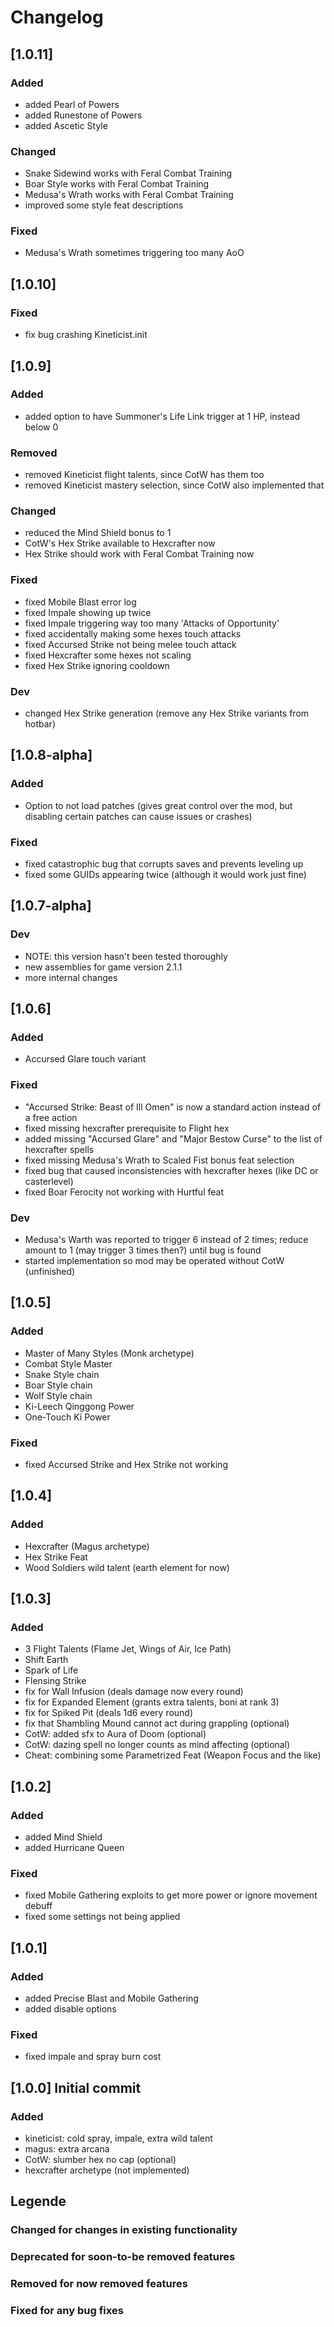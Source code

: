 # Changelog

## [1.0.11]

### Added
- added Pearl of Powers
- added Runestone of Powers
- added Ascetic Style

### Changed
- Snake Sidewind works with Feral Combat Training
- Boar Style works with Feral Combat Training
- Medusa's Wrath works with Feral Combat Training
- improved some style feat descriptions

### Fixed
- Medusa's Wrath sometimes triggering too many AoO

## [1.0.10]

### Fixed
- fix bug crashing Kineticist.init

## [1.0.9]

### Added
- added option to have Summoner's Life Link trigger at 1 HP, instead below 0

### Removed
- removed Kineticist flight talents, since CotW has them too
- removed Kineticist mastery selection, since CotW also implemented that

### Changed
- reduced the Mind Shield bonus to 1
- CotW's Hex Strike available to Hexcrafter now
- Hex Strike should work with Feral Combat Training now

### Fixed
- fixed Mobile Blast error log
- fixed Impale showing up twice
- fixed Impale triggering way too many 'Attacks of Opportunity'
- fixed accidentally making some hexes touch attacks
- fixed Accursed Strike not being melee touch attack
- fixed Hexcrafter some hexes not scaling
- fixed Hex Strike ignoring cooldown

### Dev
- changed Hex Strike generation (remove any Hex Strike variants from hotbar)

## [1.0.8-alpha]

### Added
- Option to not load patches (gives great control over the mod, but disabling certain patches can cause issues or crashes)

### Fixed
- fixed catastrophic bug that corrupts saves and prevents leveling up
- fixed some GUIDs appearing twice (although it would work just fine)

## [1.0.7-alpha]

### Dev
- NOTE: this version hasn't been tested thoroughly
- new assemblies for game version 2.1.1
- more internal changes

## [1.0.6]

### Added
- Accursed Glare touch variant

### Fixed
- "Accursed Strike: Beast of Ill Omen" is now a standard action instead of a free action
- fixed missing hexcrafter prerequisite to Flight hex
- added missing "Accursed Glare" and "Major Bestow Curse" to the list of hexcrafter spells
- fixed missing Medusa's Wrath to Scaled Fist bonus feat selection
- fixed bug that caused inconsistencies with hexcrafter hexes (like DC or casterlevel)
- fixed Boar Ferocity not working with Hurtful feat

### Dev
- Medusa's Warth was reported to trigger 6 instead of 2 times; reduce amount to 1 (may trigger 3 times then?) until bug is found
- started implementation so mod may be operated without CotW (unfinished)

## [1.0.5]

### Added
- Master of Many Styles (Monk archetype)
- Combat Style Master
- Snake Style chain
- Boar Style chain
- Wolf Style chain
- Ki-Leech Qinggong Power
- One-Touch Ki Power

### Fixed
- fixed Accursed Strike and Hex Strike not working

## [1.0.4]

### Added
- Hexcrafter (Magus archetype)
- Hex Strike Feat
- Wood Soldiers wild talent (earth element for now)

## [1.0.3]

### Added
- 3 Flight Talents (Flame Jet, Wings of Air, Ice Path)
- Shift Earth
- Spark of Life
- Flensing Strike
- fix for Wall Infusion (deals damage now every round)
- fix for Expanded Element (grants extra talents, boni at rank 3)
- fix for Spiked Pit (deals 1d6 every round)
- fix that Shambling Mound cannot act during grappling (optional)
- CotW: added sfx to Aura of Doom (optional)
- CotW: dazing spell no longer counts as mind affecting (optional)
- Cheat: combining some Parametrized Feat (Weapon Focus and the like)

## [1.0.2]

### Added
- added Mind Shield
- added Hurricane Queen

### Fixed
- fixed Mobile Gathering exploits to get more power or ignore movement debuff
- fixed some settings not being applied

## [1.0.1]

### Added
- added Precise Blast and Mobile Gathering
- added disable options

### Fixed
- fixed impale and spray burn cost

## [1.0.0] Initial commit

### Added
- kineticist: cold spray, impale, extra wild talent
- magus: extra arcana
- CotW: slumber hex no cap (optional)
- hexcrafter archetype (not implemented)

## Legende
### Changed for changes in existing functionality
### Deprecated for soon-to-be removed features
### Removed for now removed features
### Fixed for any bug fixes